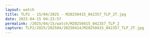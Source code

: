 ```yaml
---
layout: watch
title: TLP2 - 15/04/2025 - M20250415_042357_TLP_2T.jpg
date: 2025-04-15 04:23:57
permalink: /2025/04/15/watch/M20250415_042357_TLP_2
capture: TLP2/2025/202504/20250414/M20250415_042357_TLP_2T.jpg
---
```

